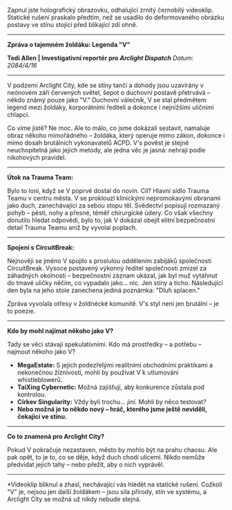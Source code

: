 Zapnul jste holografický obrazovku, odhalující zrnitý černobílý videoklip. Statické rušení praskalo předtím, než se usadilo do deformovaného obrázku postavy ve stínu stojící před blikající zdí ohně.

---

**Zpráva o tajemném žoldáku: Legenda "V"**

**Tedi Allen | Investigativní reportér pro _Arclight Dispatch_**
_Datum: 2084/4/16_

---

V podzemí Arclight City, kde se stíny tančí a dohody jsou uzavírány v neónovém záři červených světel, šepot o duchovní postavě přetrvává – někdo známý pouze jako "V." Duchovní válečník, V se stal předmětem legend mezi žoldáky, korporátními řediteli a dokonce i nejnižšími uličními chlapci.

Co víme jistě? Ne moc. Ale to málo, co jsme dokázali sestavit, namaluje obraz někoho mimořádného – žoldáka, který operuje mimo zákon, dokonce i mimo dosah brutálních vykonavatelů ACPD. V's pověst je stejně neuchopitelná jako jejich metody, ale jedna věc je jasná: nehrají podle nikohových pravidel.

---

**Útok na Trauma Team:**

Bylo to loni, když se V poprvé dostal do novin. Cíl? Hlavní sídlo Trauma Teamu v centru města. V se proklouzl klinickými nepromokavými obranami jako duch, zanechávající za sebou stopu těl. Svědectví popisují rozmazaný pohyb – pěsti, nohy a přesné, téměř chirurgické údery. Co však všechny donutilo hledat odpovědi, bylo to, jak V dokázal obejít elitní bezpečnostní detail Trauma Teamu aniž by vyvolal poplach.

---

**Spojení s CircuitBreak:**

Nejnověji se jméno V spojilo s proslulou oddělením zabijáků společnosti CircuitBreak. Vysoce postavený výkonný ředitel společnosti zmizel za záhadných okolností – bezpečnostní záznam ukázal, jak byl muž vytáhnut do tmavé uličky něčím, co vypadalo jako... nic. Jen stíny a ticho. Následující den byla na jeho stole zanechena jediná poznámka: "Dluh splacen."

Zpráva vyvolala otřesy v žoldnécké komunitě. V's styl není jen brutální – je to poezie.

---

**Kdo by mohl najímat někoho jako V?**

Tady se věci stávají spekulativními. Kdo má prostředky – a potřebu – najmout někoho jako V?

- **MegaEstate:** S jejich podezřelými realitními obchodními praktikami a nekonečnou žíznivostí, mohli by používat V k utlumování whistleblowerů.
- **TaiXing Cybernetic:** Možná zajišťují, aby konkurence zůstala pod kontrolou.
- **Církev Singularity:** Vždy byli trochu... _jiní._ Mohli by něco testovat?
- **Nebo možná je to někdo nový – hráč, kterého jsme ještě neviděli, čekající ve stínu.**

---

**Co to znamená pro Arclight City?**

Pokud V pokračuje nezastaven, město by mohlo být na prahu chaosu. Ale pak opět, to je to, co se děje, když duch chodí ulicemi. Nikdo nemůže předvídat jejich tahy – nebo přežít, aby o nich vyprávěl.

---

\*Videoklip bliknul a zhasl, nechávající vás hledět na statické rušení. Cožkoli "V" je, nejsou jen další žoldákem – jsou síla přírody, stín ve systému, a Arclight City se možná už nikdy nebude stejná.
